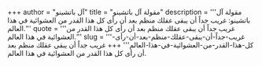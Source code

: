 +++
author = "آل باتشينو"
title = "مقولة آل باتشينو"
description = '''مقولة آل باتشينو: غريب جداً أن يبقى عقلك منظم بعد أن رأى كل هذا القدر من العشوائية في هذا العالم.'''
quote = '''غريب جداً أن يبقى عقلك منظم بعد أن رأى كل هذا القدر من العشوائية في هذا العالم.'''
slug = '''غريب-جداً-أن-يبقى-عقلك-منظم-بعد-أن-رأى-كل-هذا-القدر-من-العشوائية-في-هذا-العالم'''
+++
غريب جداً أن يبقى عقلك منظم بعد أن رأى كل هذا القدر من العشوائية في هذا العالم.
